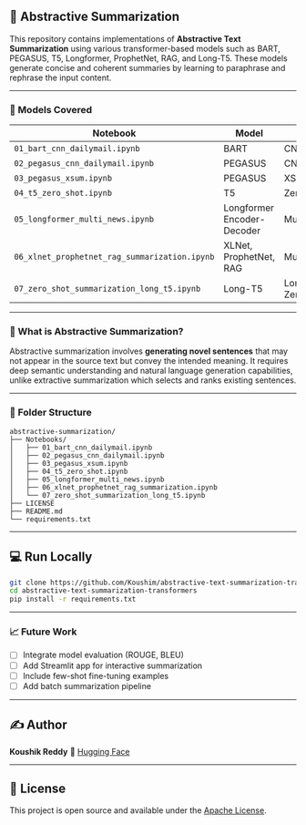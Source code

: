 ## 📘 Abstractive Summarization

This repository contains implementations of **Abstractive Text Summarization** using various transformer-based models such as BART, PEGASUS, T5, Longformer, ProphetNet, RAG, and Long-T5. These models generate concise and coherent summaries by learning to paraphrase and rephrase the input content.

---

### 🚀 Models Covered

| Notebook                                      | Model                      | Dataset             |
| --------------------------------------------- | -------------------------- | ------------------- |
| `01_bart_cnn_dailymail.ipynb`                 | BART                       | CNN/DailyMail       |
| `02_pegasus_cnn_dailymail.ipynb`              | PEGASUS                    | CNN/DailyMail       |
| `03_pegasus_xsum.ipynb`                       | PEGASUS                    | XSum                |
| `04_t5_zero_shot.ipynb`                       | T5                         | Zero-shot           |
| `05_longformer_multi_news.ipynb`              | Longformer Encoder-Decoder | Multi-News          |
| `06_xlnet_prophetnet_rag_summarization.ipynb` | XLNet, ProphetNet, RAG     | Multi-source        |
| `07_zero_shot_summarization_long_t5.ipynb`    | Long-T5                    | Long-form Zero-shot |

---

### 🧠 What is Abstractive Summarization?

Abstractive summarization involves **generating novel sentences** that may not appear in the source text but convey the intended meaning. It requires deep semantic understanding and natural language generation capabilities, unlike extractive summarization which selects and ranks existing sentences.

---

### 📂 Folder Structure

```
abstractive-summarization/
├── Notebooks/
│   ├── 01_bart_cnn_dailymail.ipynb
│   ├── 02_pegasus_cnn_dailymail.ipynb
│   ├── 03_pegasus_xsum.ipynb
│   ├── 04_t5_zero_shot.ipynb
│   ├── 05_longformer_multi_news.ipynb
│   ├── 06_xlnet_prophetnet_rag_summarization.ipynb
│   └── 07_zero_shot_summarization_long_t5.ipynb
├── LICENSE
├── README.md
└── requirements.txt
```

---

## 💻 Run Locally

```bash
git clone https://github.com/Koushim/abstractive-text-summarization-transformers.git
cd abstractive-text-summarization-transformers
pip install -r requirements.txt
````

---

### 📈 Future Work

* [ ] Integrate model evaluation (ROUGE, BLEU)
* [ ] Add Streamlit app for interactive summarization
* [ ] Include few-shot fine-tuning examples
* [ ] Add batch summarization pipeline

---

## ✍️ Author

**Koushik Reddy**
🔗 [Hugging Face](https://huggingface.co/Koushim) 

---

## 📌 License

This project is open source and available under the [Apache License](LICENSE).

